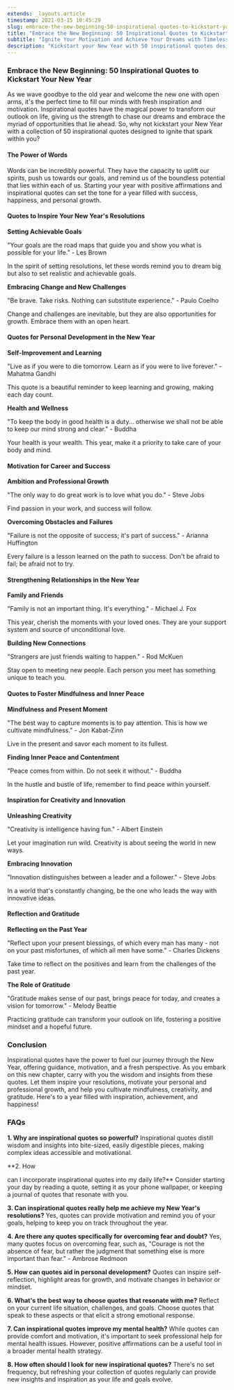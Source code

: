 ```yaml
---
extends: _layouts.article
timestamp: 2021-03-15 10:45:29
slug: embrace-the-new-beginning-50-inspirational-quotes-to-kickstart-your-new-year
title: "Embrace the New Beginning: 50 Inspirational Quotes to Kickstart Your New Year"
subtitle: "Ignite Your Motivation and Achieve Your Dreams with Timeless Wisdom"
description: "Kickstart your New Year with 50 inspirational quotes designed to inspire your resolutions, personal growth, and success. Discover the power of words to transform your outlook and fuel your journey through the year."
---
```


### Embrace the New Beginning: 50 Inspirational Quotes to Kickstart Your New Year

As we wave goodbye to the old year and welcome the new one with open arms, it's the perfect time to fill our minds with fresh inspiration and motivation. Inspirational quotes have the magical power to transform our outlook on life, giving us the strength to chase our dreams and embrace the myriad of opportunities that lie ahead. So, why not kickstart your New Year with a collection of 50 inspirational quotes designed to ignite that spark within you?

#### The Power of Words

Words can be incredibly powerful. They have the capacity to uplift our spirits, push us towards our goals, and remind us of the boundless potential that lies within each of us. Starting your year with positive affirmations and inspirational quotes can set the tone for a year filled with success, happiness, and personal growth.

#### Quotes to Inspire Your New Year's Resolutions

**Setting Achievable Goals**

"Your goals are the road maps that guide you and show you what is possible for your life." - Les Brown

In the spirit of setting resolutions, let these words remind you to dream big but also to set realistic and achievable goals.

**Embracing Change and New Challenges**

"Be brave. Take risks. Nothing can substitute experience." - Paulo Coelho

Change and challenges are inevitable, but they are also opportunities for growth. Embrace them with an open heart.

#### Quotes for Personal Development in the New Year

**Self-Improvement and Learning**

"Live as if you were to die tomorrow. Learn as if you were to live forever." - Mahatma Gandhi

This quote is a beautiful reminder to keep learning and growing, making each day count.

**Health and Wellness**

"To keep the body in good health is a duty... otherwise we shall not be able to keep our mind strong and clear." - Buddha

Your health is your wealth. This year, make it a priority to take care of your body and mind.

#### Motivation for Career and Success

**Ambition and Professional Growth**

"The only way to do great work is to love what you do." - Steve Jobs

Find passion in your work, and success will follow.

**Overcoming Obstacles and Failures**

"Failure is not the opposite of success; it's part of success." - Arianna Huffington

Every failure is a lesson learned on the path to success. Don't be afraid to fail; be afraid not to try.

#### Strengthening Relationships in the New Year

**Family and Friends**

"Family is not an important thing. It's everything." - Michael J. Fox

This year, cherish the moments with your loved ones. They are your support system and source of unconditional love.

**Building New Connections**

"Strangers are just friends waiting to happen." - Rod McKuen

Stay open to meeting new people. Each person you meet has something unique to teach you.

#### Quotes to Foster Mindfulness and Inner Peace

**Mindfulness and Present Moment**

"The best way to capture moments is to pay attention. This is how we cultivate mindfulness." - Jon Kabat-Zinn

Live in the present and savor each moment to its fullest.

**Finding Inner Peace and Contentment**

"Peace comes from within. Do not seek it without." - Buddha

In the hustle and bustle of life, remember to find peace within yourself.

#### Inspiration for Creativity and Innovation

**Unleashing Creativity**

"Creativity is intelligence having fun." - Albert Einstein

Let your imagination run wild. Creativity is about seeing the world in new ways.

**Embracing Innovation**

"Innovation distinguishes between a leader and a follower." - Steve Jobs

In a world that's constantly changing, be the one who leads the way with innovative ideas.

#### Reflection and Gratitude

**Reflecting on the Past Year**

"Reflect upon your present blessings, of which every man has many - not on your past misfortunes, of which all men have some." - Charles Dickens

Take time to reflect on the positives and learn from the challenges of the past year.

**The Role of Gratitude**

"Gratitude makes sense of our past, brings peace for today, and creates a vision for tomorrow." - Melody Beattie

Practicing gratitude can transform your outlook on life, fostering a positive mindset and a hopeful future.

### Conclusion

Inspirational quotes have the power to fuel our journey through the New Year, offering guidance, motivation, and a fresh perspective. As you embark on this new chapter, carry with you the wisdom and insights from these quotes. Let them inspire your resolutions, motivate your personal and professional growth, and help you cultivate mindfulness, creativity, and gratitude. Here's to a year filled with inspiration, achievement, and happiness!

### FAQs

**1. Why are inspirational quotes so powerful?**
Inspirational quotes distill wisdom and insights into bite-sized, easily digestible pieces, making complex ideas accessible and motivational.

**2. How

 can I incorporate inspirational quotes into my daily life?**
Consider starting your day by reading a quote, setting it as your phone wallpaper, or keeping a journal of quotes that resonate with you.

**3. Can inspirational quotes really help me achieve my New Year's resolutions?**
Yes, quotes can provide motivation and remind you of your goals, helping to keep you on track throughout the year.

**4. Are there any quotes specifically for overcoming fear and doubt?**
Yes, many quotes focus on overcoming fear, such as, "Courage is not the absence of fear, but rather the judgment that something else is more important than fear." - Ambrose Redmoon

**5. How can quotes aid in personal development?**
Quotes can inspire self-reflection, highlight areas for growth, and motivate changes in behavior or mindset.

**6. What's the best way to choose quotes that resonate with me?**
Reflect on your current life situation, challenges, and goals. Choose quotes that speak to these aspects or that elicit a strong emotional response.

**7. Can inspirational quotes improve my mental health?**
While quotes can provide comfort and motivation, it's important to seek professional help for mental health issues. However, positive affirmations can be a useful tool in a broader mental health strategy.

**8. How often should I look for new inspirational quotes?**
There's no set frequency, but refreshing your collection of quotes regularly can provide new insights and inspiration as your life and goals evolve.
